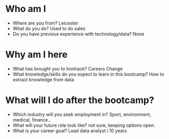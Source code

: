 # Who am I

* Where are you from? Leicester
* What do you do? Used to do sales
* Do you have previous experience with technology/data? None

# Why am I here

* What has brought you to Ironhack? Careers Change
* What knowledge/skills do you expect to learn in this bootcamp? How to extract knowledge from data

# What will I do after the bootcamp?

* Which industry will you seek employment in? Sport, environment, medical, finance..
* What will your future role look like? not sure, keeping options open.
* What is your career goal? Lead data analyst i 10 years
